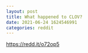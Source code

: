 ```yaml
--- 
layout: post 
title: What happened to CLOV? 
date: 2021-06-24 1624546991 
categories: reddit 
--- 
```

https://redd.it/o72op5